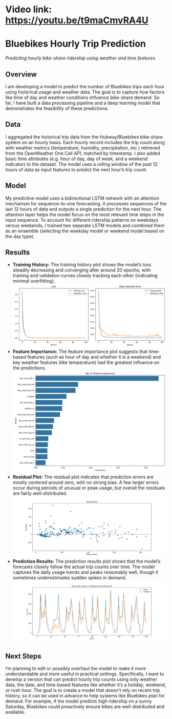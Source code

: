 # Video link: https://youtu.be/t9maCmvRA4U

# Bluebikes Hourly Trip Prediction  
*Predicting hourly bike-share ridership using weather and time features*

## Overview  
I am developing a model to predict the number of Bluebikes trips each hour using historical usage and weather data. The goal is to capture how factors like time of day and weather conditions influence bike-share demand. So far, I have built a data processing pipeline and a deep learning model that demonstrates the feasibility of these predictions.

## Data  
I aggregated the historical trip data from the Hubway/Bluebikes bike-share system on an hourly basis. Each hourly record includes the trip count along with weather metrics (temperature, humidity, precipitation, etc.) retrieved from the OpenWeather One Call API, matched by timestamp. I also added basic time attributes (e.g. hour of day, day of week, and a weekend indicator) to the dataset. The model uses a rolling window of the past 12 hours of data as input features to predict the next hour’s trip count.

## Model  
My predictive model uses a bidirectional LSTM network with an attention mechanism for sequence-to-one forecasting. It processes sequences of the last 12 hours of data and outputs a single prediction for the next hour. The attention layer helps the model focus on the most relevant time steps in the input sequence. To account for different ridership patterns on weekdays versus weekends, I trained two separate LSTM models and combined them as an ensemble (selecting the weekday model or weekend model based on the day type).

## Results  
- **Training History:** The training history plot shows the model’s loss steadily decreasing and converging after around 20 epochs, with training and validation curves closely tracking each other (indicating minimal overfitting).  
  ![Training History](training_history.png)  
- **Feature Importance:** The feature importance plot suggests that time-based features (such as hour of day and whether it is a weekend) and key weather features (like temperature) had the greatest influence on the predictions.  
  ![Feature Importance](feature_importance.png)  
- **Residual Plot:** The residual plot indicates that prediction errors are mostly centered around zero, with no strong bias. A few larger errors occur during periods of unusual or peak usage, but overall the residuals are fairly well-distributed.  
  ![Residual Plot](residual_plot.png)  
- **Prediction Results:** The prediction results plot shows that the model’s forecasts closely follow the actual trip counts over time. The model captures the daily usage trends and peaks reasonably well, though it sometimes underestimates sudden spikes in demand.  
  ![Prediction Results](prediction_results.png)  

## Next Steps  
I’m planning to edit or possibly overhaul the model to make it more understandable and more useful in practical settings. Specifically, I want to develop a version that can predict hourly trip counts using only weather data, the date, and time-based features like whether it’s a holiday, weekend, or rush hour. The goal is to create a model that doesn’t rely on recent trip history, so it can be used in advance to help systems like Bluebikes plan for demand. For example, if the model predicts high ridership on a sunny Saturday, Bluebikes could proactively ensure bikes are well-distributed and available.